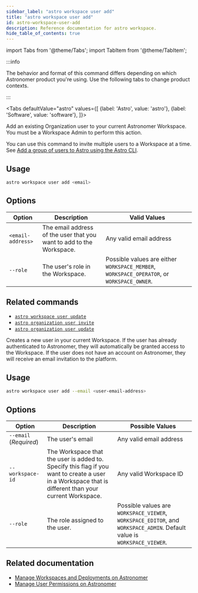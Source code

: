 ```yaml
---
sidebar_label: "astro workspace user add"
title: "astro workspace user add"
id: astro-workspace-user-add
description: Reference documentation for astro workspace.
hide_table_of_contents: true
---
```


import Tabs from '@theme/Tabs';
import TabItem from '@theme/TabItem';

:::info  

The behavior and format of this command differs depending on which Astronomer product you're using. Use the following tabs to change product contexts. 

:::

<Tabs
    defaultValue="astro"
    values={[
        {label: 'Astro', value: 'astro'},
        {label: 'Software', value: 'software'},
    ]}>
<TabItem value="astro">

Add an existing Organization user to your current Astronomer Workspace. You must be a Workspace Admin to perform this action.

You can use this command to invite multiple users to a Workspace at a time. See [Add a group of users to Astro using the Astro CLI](manage-organization-users.md#add-a-group-of-users-to-astro-using-the-astro-cli).

## Usage

```sh
astro workspace user add <email> 
```

## Options

| Option    | Description                                          | Valid Values                                                                               |
| --------- | ---------------------------------------------------- | ------------------------------------------------------------------------------------------ |
| `<email-address>` | The email address of the user that you want to add to the Workspace. | Any valid email address                                                                            |
| `--role`  | The user's role in the Workspace.                    | Possible values are either `WORKSPACE_MEMBER`, `WORKSPACE_OPERATOR`, or `WORKSPACE_OWNER`. |

## Related commands

- [`astro workspace user update`](cli/astro-workspace-user-update.md)
- [`astro organization user invite`](cli/astro-organization-user-invite.md)
- [`astro organization user update`](cli/astro-organization-user-update.md)

</TabItem>
<TabItem value="software">

Creates a new user in your current Workspace. If the user has already authenticated to Astronomer, they will automatically be granted access to the Workspace. If the user does not have an account on Astronomer, they will receive an email invitation to the platform.

## Usage

```sh
astro workspace user add --email <user-email-address> 
```

## Options

| Option                 | Description                                                                                                                                           | Possible Values                                                                                                         |
| ---------------------- | ----------------------------------------------------------------------------------------------------------------------------------------------------- | ----------------------------------------------------------------------------------------------------------------------- |
| `--email` (_Required_) | The user's email                                                                                                                                      | Any valid email address                                                                                                 |
| `--workspace-id`       | The Workspace that the user is added to. Specify this flag if you want to create a user in a Workspace that is different than your current Workspace. | Any valid Workspace ID                                                                                                  |
| `--role`               | The role assigned to the user.                                                                                                                        | Possible values are `WORKSPACE_VIEWER`, `WORKSPACE_EDITOR`, and `WORKSPACE_ADMIN`. Default value is `WORKSPACE_VIEWER`. |

## Related documentation

- [Manage Workspaces and Deployments on Astronomer](https://docs.astronomer.io/software/manage-workspaces)
- [Manage User Permissions on Astronomer](https://docs.astronomer.io/software/workspace-permissions)

</TabItem>
</Tabs>